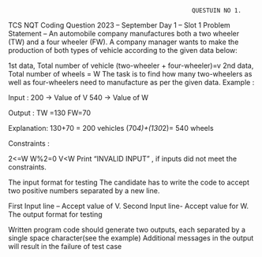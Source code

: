                                                         QUESTUIN NO 1.
TCS NQT Coding Question 2023 – September Day 1 – Slot 1
Problem Statement – An automobile company manufactures both a two wheeler (TW) and a four wheeler (FW). A company manager wants to make the production of both types of vehicle according to the given data below:

1st data, Total number of vehicle (two-wheeler + four-wheeler)=v
2nd data, Total number of wheels = W
The task is to find how many two-wheelers as well as four-wheelers need to manufacture as per the given data.
Example :

Input :
200  -> Value of V
540   -> Value of W

Output :
TW =130 FW=70

Explanation:
130+70 = 200 vehicles
(70*4)+(130*2)= 540 wheels

Constraints :

2<=W
W%2=0
V<W
Print “INVALID INPUT” , if inputs did not meet the constraints.

The input format for testing 
The candidate has to write the code to accept two positive numbers separated by a new line.

First Input line – Accept value of V.
Second Input line- Accept value for W.
The output format for testing 

Written program code should generate two outputs, each separated by a single space character(see the example)
Additional messages in the output will result in the failure of test case

